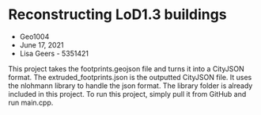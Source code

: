 # Reconstructing LoD1.3 buildings
* Geo1004
* June 17, 2021
* Lisa Geers - 5351421

This project takes the footprints.geojson file and turns it into a CityJSON format. 
The extruded_footprints.json is the outputted CityJSON file. It uses the nlohmann library to handle the json format. 
The library folder is already included in this project. To run this project, simply pull it from GitHub and run main.cpp.